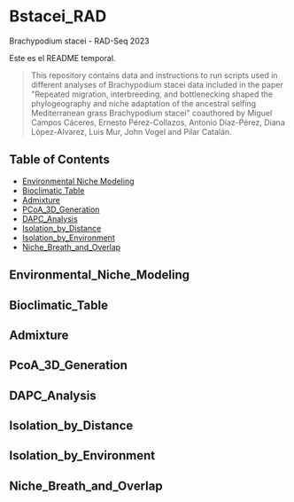 # Bstacei_RAD

Brachypodium stacei - RAD-Seq 2023

Este es el README temporal.

> This repository contains data and instructions to run scripts used in different analyses of Brachypodium stacei data included in the paper "Repeated migration, interbreeding, and bottlenecking  shaped the phylogeography and niche adaptation of the ancestral selfing Mediterranean grass Brachypodium stacei" coauthored by Miguel Campos Cáceres, Ernesto Pérez-Collazos, Antonio Díaz-Pérez, Diana López-Alvarez, Luis Mur, John Vogel and Pilar Catalán. 

## Table of Contents
* [Environmental Niche Modeling](#environmental_niche_modeling-)
* [Bioclimatic Table](#generate_bioclimatic_table-)
* [Admixture](admixture-)
* [PCoA_3D_Generation](pcoa_3d_generation-)
* [DAPC_Analysis](dapc_analysis-)
* [Isolation_by_Distance](isolation_by_distance-)
* [Isolation_by_Environment](isolation_by_environment-)
* [Niche_Breath_and_Overlap](niche_breath_and_overlap-)

## Environmental_Niche_Modeling

## Bioclimatic_Table

## Admixture

## PcoA_3D_Generation

## DAPC_Analysis

## Isolation_by_Distance

## Isolation_by_Environment

## Niche_Breath_and_Overlap
